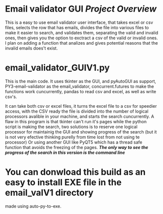 # Email validator GUI *Project Overview*
This is a easy to use email validator user interface, that takes excel or csv files, selects the row that has emails, divides the file into various files to make it easier to search, and validates them, separating the valid and invalid ones, then gives you the option to exctract a csv of the valid or invalid ones.
I plan on adding a function that analizes and gives potential reasons that the invalid emails does't exist.


# email_validator_GUIV1.py
This is the main code. It uses tkinter as the GUI, and pyAutoGUI as support, PY3-email-validator as the email_validator, concurrent.futures to make the functions work cuncurrently, pandas to read csv and excel, as well as write csv's.

It can take both csv or excel files, it turns the excel file to a csv for speedier access, with the CSV ready the file is divided into the number of logical processors avalible in your machine, and starts the search cuncurrently. A flaw in this program is that tkinter can't run it's pages while the python script is making the search, two solutions is to reserve one logical processor for maintainig the GUI and showing progress of the search (but it is not very efective thinking purelly from time lost from not using te processor) Or using another GUI like PyQT5 which has a thread safe function that avoids the freezing of the pages.
***The only way to see the progress of the search in this version is the command line***

# You can donwload this build as an easy to install EXE file in the email_valV1 directory
made using auto-py-to-exe.
